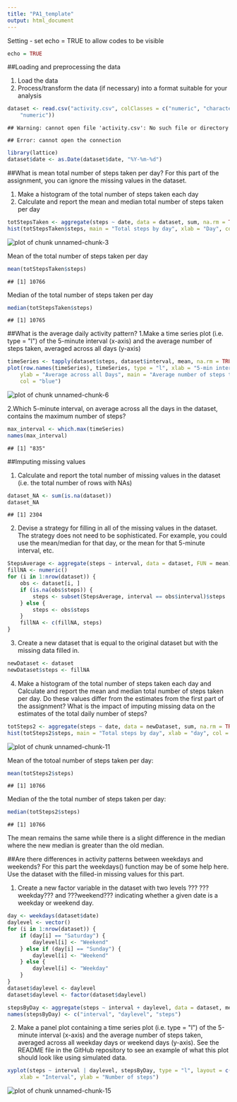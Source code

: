 ```yaml
---
title: "PA1_template"
output: html_document
---
```


Setting - set echo = TRUE to allow codes to be visible 

```r
echo = TRUE 
```

##Loading and preprocessing the data
1. Load the data
2. Process/transform the data (if necessary) into a format suitable for your analysis


```r
dataset <- read.csv("activity.csv", colClasses = c("numeric", "character", 
    "numeric"))
```

```
## Warning: cannot open file 'activity.csv': No such file or directory
```

```
## Error: cannot open the connection
```

```r
library(lattice)
dataset$date <- as.Date(dataset$date, "%Y-%m-%d")
```

##What is mean total number of steps taken per day?
For this part of the assignment, you can ignore the missing values in the dataset.

1. Make a histogram of the total number of steps taken each day
2. Calculate and report the mean and median total number of steps taken per day


```r
totStepsTaken <- aggregate(steps ~ date, data = dataset, sum, na.rm = TRUE)
hist(totStepsTaken$steps, main = "Total steps by day", xlab = "Day", col = "blue")
```

![plot of chunk unnamed-chunk-3](figure/unnamed-chunk-3.png) 

Mean of the total number of steps taken per day

```r
mean(totStepsTaken$steps)
```

```
## [1] 10766
```

Median of the total number of steps taken per day 

```r
median(totStepsTaken$steps)
```

```
## [1] 10765
```


##What is the average daily activity pattern?
1.Make a time series plot (i.e. type = "l") of the 5-minute interval (x-axis) and the average number of steps taken, averaged across all days (y-axis)


```r
timeSeries <- tapply(dataset$steps, dataset$interval, mean, na.rm = TRUE)
plot(row.names(timeSeries), timeSeries, type = "l", xlab = "5-min interval", 
    ylab = "Average across all Days", main = "Average number of steps taken", 
    col = "blue")
```

![plot of chunk unnamed-chunk-6](figure/unnamed-chunk-6.png) 

2.Which 5-minute interval, on average across all the days in the dataset, contains the maximum number of steps?


```r
max_interval <- which.max(timeSeries)
names(max_interval)
```

```
## [1] "835"
```


##Imputing missing values
1. Calculate and report the total number of missing values in the dataset (i.e. the total number of rows with NAs)


```r
dataset_NA <- sum(is.na(dataset))
dataset_NA
```

```
## [1] 2304
```

2. Devise a strategy for filling in all of the missing values in the dataset. The strategy does not need to be sophisticated. For example, you could use the mean/median for that day, or the mean for that 5-minute interval, etc.



```r
StepsAverage <- aggregate(steps ~ interval, data = dataset, FUN = mean)
fillNA <- numeric()
for (i in 1:nrow(dataset)) {
    obs <- dataset[i, ]
    if (is.na(obs$steps)) {
        steps <- subset(StepsAverage, interval == obs$interval)$steps
    } else {
        steps <- obs$steps
    }
    fillNA <- c(fillNA, steps)
}
```
3. Create a new dataset that is equal to the original dataset but with the missing data filled in.


```r
newDataset <- dataset
newDataset$steps <- fillNA
```

4. Make a histogram of the total number of steps taken each day and Calculate and report the mean and median total number of steps taken per day. Do these values differ from the estimates from the first part of the assignment? What is the impact of imputing missing data on the estimates of the total daily number of steps?

```r
totSteps2 <- aggregate(steps ~ date, data = newDataset, sum, na.rm = TRUE)
hist(totSteps2$steps, main = "Total steps by day", xlab = "day", col = "blue")
```

![plot of chunk unnamed-chunk-11](figure/unnamed-chunk-11.png) 

Mean of the totoal number of steps taken per day: 

```r
mean(totSteps2$steps)
```

```
## [1] 10766
```

Median of the the total number of steps taken per day:

```r
median(totSteps2$steps)
```

```
## [1] 10766
```

The mean remains the same while there is a slight difference in the median where the new median is greater than the old median. 


##Are there differences in activity patterns between weekdays and weekends?
For this part the weekdays() function may be of some help here. Use the dataset with the filled-in missing values for this part.

1. Create a new factor variable in the dataset with two levels ??? ???weekday??? and ???weekend??? indicating whether a given date is a weekday or weekend day.


```r
day <- weekdays(dataset$date)
daylevel <- vector()
for (i in 1:nrow(dataset)) {
    if (day[i] == "Saturday") {
        daylevel[i] <- "Weekend"
    } else if (day[i] == "Sunday") {
        daylevel[i] <- "Weekend"
    } else {
        daylevel[i] <- "Weekday"
    }
}
dataset$daylevel <- daylevel
dataset$daylevel <- factor(dataset$daylevel)

stepsByDay <- aggregate(steps ~ interval + daylevel, data = dataset, mean)
names(stepsByDay) <- c("interval", "daylevel", "steps")
```

2. Make a panel plot containing a time series plot (i.e. type = "l") of the 5-minute interval (x-axis) and the average number of steps taken, averaged across all weekday days or weekend days (y-axis). See the README file in the GitHub repository to see an example of what this plot should look like using simulated data.

```r
xyplot(steps ~ interval | daylevel, stepsByDay, type = "l", layout = c(1, 2), 
    xlab = "Interval", ylab = "Number of steps")
```

![plot of chunk unnamed-chunk-15](figure/unnamed-chunk-15.png) 


